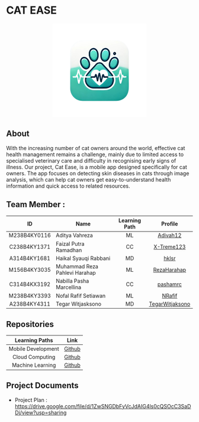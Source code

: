# CAT EASE 
<div align="center">
<img src="https://github.com/Cat-Ease/.github/blob/main/profile/logo%20capstone.png" width="50%" height="50%" >
</div>


## About
With the increasing number of cat owners around the world, effective cat health management remains a challenge, mainly due to limited access to specialised veterinary care and difficulty in recognising early signs of illness. Our project, Cat Ease, is a mobile app designed specifically for cat owners. The app focuses on detecting skin diseases in cats through image analysis, which can help cat owners get easy-to-understand health information and quick access to related resources.

## Team Member :

| ID           | Name                                | Learning Path | Profile |
| :------------: | ----------------------------------- | :--------------: | :-------: |
| M238B4KY0116   | Aditya Vahreza                      | ML               |    [Adivah12](https://github.com/Adivah12)    |
| C238B4KY1371   | Faizal Putra Ramadhan               | CC               |    [X-Treme123](https://github.com/X-Treme123)     |
| A314B4KY1681   | Haikal Syauqi Rabbani               | MD               |    [hklsr](https://github.com/hkllsr)     |
| M156B4KY3035   | Muhammad Reza Pahlevi Harahap       | ML               |    [RezaHarahap](https://github.com/RezaHarahap)     |
| C314B4KX3192   | Nabilla Pasha Marcellina            | CC               |    [pashamrc](https://github.com/pashamrc)     |
| M238B4KY3393   | Nofal Rafif Setiawan                | ML               |    [NRafif](https://github.com/NRafif)     |
| A238B4KY4311   | Tegar Witjasksono                   | MD               |    [TegarWitjaksono](https://github.com/TegarWitjaksono) |

## Repositories
|   Learning Paths   |                                Link                                |
| :----------------: | :----------------------------------------------------------------: |
| Mobile Development | [Github](https://github.com/Cat-Ease/Mobile-Development) |
|  Cloud Computing  | [Github](https://github.com/Cat-Ease/Cloud-Computing)  |
|   Machine Learning  | [Github](https://github.com/Cat-Ease/Machine-Learning)  |

## Project Documents
- Project Plan : https://drive.google.com/file/d/1ZwSNGDbFyVcJdAIG4ls0cQSOcC3SaDDj/view?usp=sharing
